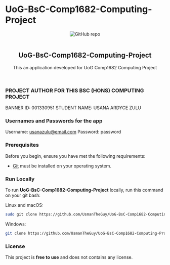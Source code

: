 # UoG-BsC-Comp1682-Computing-Project
<div align="center">
  
  ![GitHub repo](https://github.com/UsmanTheGuy/UoG-BsC-Comp1682-Computing-Project)
  <br />
  <br />

  <h2 align="center"> UoG-BsC-Comp1682-Computing-Project </h2>

 This an application developed for UoG Comp1682 Computing Project

</div>

<br />

### PROJECT AUTHOR FOR THIS BSC (HONS) COMPUTING PROJECT
BANNER ID: 001330951
STUDENT NAME: USANA ARDYCE ZULU


### Usernames and Passwords for the app

Username: usanazulu@email.com
Password: password


### Prerequisites

Before you begin, ensure you have met the following requirements:

* [Git](https://git-scm.com/downloads "Download Git") must be installed on your operating system.

### Run Locally

To run **UoG-BsC-Comp1682-Computing-Project** locally, run this command on your git bash:

Linux and macOS:

```bash
sudo git clone https://github.com/UsmanTheGuy/UoG-BsC-Comp1682-Computing-Project.git
```

Windows:

```bash
git clone https://github.com/UsmanTheGuy/UoG-BsC-Comp1682-Computing-Project.git
```

### License
This project is **free to use** and does not contains any license.
